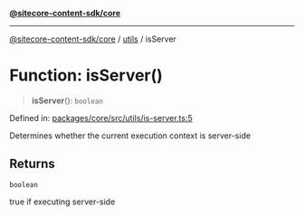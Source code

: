 [**@sitecore-content-sdk/core**](../../README.md)

***

[@sitecore-content-sdk/core](../../README.md) / [utils](../README.md) / isServer

# Function: isServer()

> **isServer**(): `boolean`

Defined in: [packages/core/src/utils/is-server.ts:5](https://github.com/Sitecore/content-sdk/blob/7431276a7299d7d9f331859c62da70341d8eed40/packages/core/src/utils/is-server.ts#L5)

Determines whether the current execution context is server-side

## Returns

`boolean`

true if executing server-side
